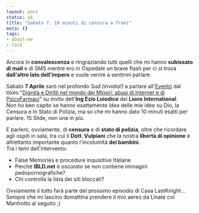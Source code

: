```yaml
--- 
layout: post
status: ok
title: "Sabato 7: 10 minuti di censura a Trani"
meta: {}
tags: 
- about-me
- talk
---
```

Ancora in **convalescenza** e ringraziando tutti quelli che mi hanno **subissato di mail** e di SMS mentre ero in Ospedale un brave flash per ci si trova **dall'altro lato dell'impero** e vuole venire a sentirmi parlare.  
  
Sabato **7 Aprile** sarò nel profondo Sud *(invidia!)* a parlare all'[Evento][1] dal titolo "[Dignità e Diritti nel mondo dei Minori: abusi di Internet e di PsicoFarmaci][1]" su invito dell'**Ing Ezio Loiodice** dei **Lions International**.  
Non ho ben capito se hanno esattamente idea delle mie idee su Dio, la Censura e lo Stato di Polizia, ma so che mi hanno dato 10 minuti esatti per parlare. 15 Slide, non una in più.  
  
E parlerò, ovviamente, di **censura** e di **stato di polizia**, oltre che ricordare agli ospiti in sala, tra cui il **Dott. Vulpiani** che la nostra **libertà di opinione** è altrettanto importante quanto l'incolumità **dei bambini**.  
Tra i temi dell'intervento:  
  
* False Memories e procedure inquisitive Italiane  
* Perchè **IBLD.net** è oscurato se non contiene immagini pedopornografiche?  
* Chi controlla la lista dei siti bloccati?  
  
Ovviamente il tutto farà parte del prossimo episodio di Casa LastKnight...  
Sempre che mi lascino domattina prendere il mio aereo da Linate col Manfrotto al seguito ;)  
  
 
[1]: http://www.temadistudionazionalelions.org/index.php?option=com_content&task=view&id=13&Itemid=1 
